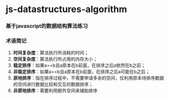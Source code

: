 # js-datastructures-algorithm
### 基于javascript的数据结构算法练习

### 术语简记

1. **时间复杂度**：算法执行所消耗的时间；
2. **空间复杂度**：算法执行所占用的内存大小；
3. **稳定排序**：如果a==b且a原本在b前面，在排序之后a依然在b之前；
4. **非稳定排序**：如果a==b且a原本在b前面，在排序之后a可能在b之后；
5. **原地排序**：指在排序过程中，不需要申请多余的空间，仅利用原本待排序数据的空间进行数据比较和交互的数据排序；
6. **非原地排序**：需要利用额外空间来辅助排序